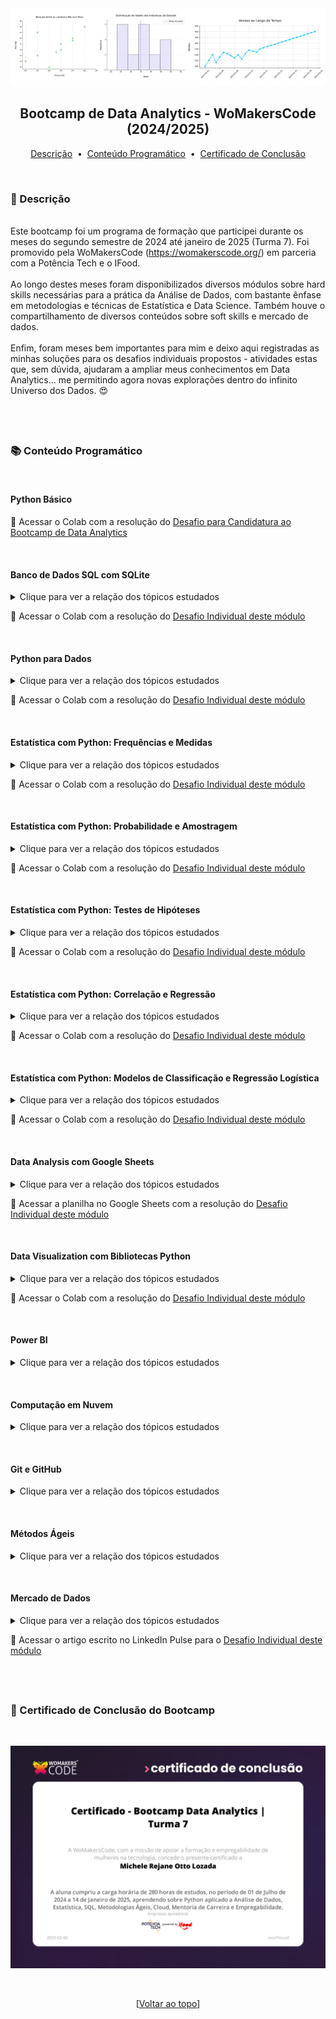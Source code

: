<div align="center">
<img src="https://github.com/michelelozada/Bootcamp-Data-Analytics-WoMakersCode/blob/main/assets/logo.jpg">
<h2>Bootcamp de Data Analytics - WoMakersCode (2024/2025)</h2>

[Descrição](#pencil-descri%C3%A7%C3%A3o) &nbsp;•&nbsp; 
[Conteúdo Programático](#books-conte%C3%BAdo-program%C3%A1tico) &nbsp;•&nbsp; 
[Certificado de Conclusão](#checkered_flag-certificado-de-conclus%C3%A3o-do-bootcamp)

</div>
&nbsp;
&nbsp;

### :pencil: Descrição  
&nbsp;  
Este bootcamp foi um programa de formação que participei durante os meses do segundo semestre de 2024 até janeiro de 2025 (Turma 7). Foi promovido pela WoMakersCode (https://womakerscode.org/) em parceria com a Potência Tech e o IFood.  
&nbsp;  
Ao longo destes meses foram disponibilizados diversos módulos sobre hard skills necessárias para a prática da Análise de Dados, com bastante ênfase em metodologias e técnicas de Estatística e Data Science. Também houve o compartilhamento de diversos conteúdos sobre soft skills e mercado de dados.  
&nbsp;  
Enfim, foram meses bem importantes para mim e deixo aqui registradas as minhas soluções para os desafios individuais propostos - atividades estas que, sem dúvida, ajudaram a ampliar meus conhecimentos em Data Analytics... me permitindo agora novas explorações dentro do infinito Universo dos Dados. 😍 
&nbsp;            

&nbsp;  
----

###	:books: Conteúdo Programático  
&nbsp;  

#### Python Básico 

📁 Acessar o Colab com a resolução do [Desafio para Candidatura ao Bootcamp de Data Analytics](https://colab.research.google.com/drive/12RUgl4mwSWtmjIMWxiqS2JRuGvIlAXM6?usp=sharing)

&nbsp; 

#### Banco de Dados SQL com SQLite  
<details>
  <summary>Clique para ver a relação dos tópicos estudados</summary>
   
  &nbsp;     
  1. Estrutura e arquitetura de dados  
  1. Introdução ao banco de dados SQLite
  1. Aplicação de comandos DDL e DML  
  1. Exercícios práticos  
  - Tecnologias/ferramentas utilizadas: SQLite, DBeaver com Visual Studio Code e Google Colab

</details>

📁 Acessar o Colab com a resolução do [Desafio Individual deste módulo](https://colab.research.google.com/drive/17C6oasz57hN9G_P06IH7oDhaNzGuGGvr?usp=sharing)
  
&nbsp;

#### Python para Dados 
<details>
  <summary>Clique para ver a relação dos tópicos estudados</summary>
   
  &nbsp;   
  1. Estudo das bibliotecas NumPy e Pandas
  1. Data wrangling
  1. ETL pipelines  
  - Tecnologias/ferramentas utilizadas: Bibliotecas Pandas e NumPy no Google Colab  
    
</details>

📁 Acessar o Colab com a resolução do [Desafio Individual deste módulo](https://colab.research.google.com/drive/1K6JnhOJ6_0FTwxfG0edSbscg0-VIx95n?usp=sharing)

&nbsp; 
  
#### Estatística com Python: Frequências e Medidas
<details>
  <summary>Clique para ver a relação dos tópicos estudados</summary>
   
  &nbsp;    
  1. Tipos de variáveis 
  1. Medidas de tendência central 
  1. Medidas de dispersão 
  1. Medidas separatrizes
  1. Análise de dispersão e outliers 
  1. Análises cruzadas   
  - Tecnologias/ferramentas utilizadas: Diversas bibliotecas em Python no Google Colab  
    
</details>

📁 Acessar o Colab com a resolução do [Desafio Individual deste módulo](https://colab.research.google.com/drive/1SrjAIb_uVdIPvHiz0t6H47wEq2O0-TkL?usp=sharing)

&nbsp; 

#### Estatística com Python: Probabilidade e Amostragem 
<details>
  <summary>Clique para ver a relação dos tópicos estudados</summary>
   
  &nbsp;    
  1. Probabilidade e seus conceitos básicos 
  1. Distribuições de Probabilidade
  1. Teorema do Limite Central 
  1. Intervalo de Confiança
  1. Amostragem  
  - Tecnologias/ferramentas utilizadas: Diversas bibliotecas em Python no Google Colab   
  
</details>

📁 Acessar o Colab com a resolução do [Desafio Individual deste módulo](https://colab.research.google.com/drive/1KkXkV84KrHXowpn4ksAHS5Ns4Va0K6F_)

&nbsp;  

#### Estatística com Python: Testes de Hipóteses 
<details>
  <summary>Clique para ver a relação dos tópicos estudados</summary>
   
  &nbsp;     
  1. Testes de Hipóteses
  1. Testes Paramétricos
  1. Intervalo de Confiança
  1. Teste Não Paramétricos
  1. Testes ANOVA e Qui Quadrado 
  1. Teste A/B  
  1. Análise de Demanda e Estoque  
  - Tecnologias/ferramentas utilizadas: Diversas bibliotecas em Python no Google Colab  
  
</details>

📁 Acessar o Colab com a resolução do [Desafio Individual deste módulo](https://colab.research.google.com/drive/1h5Pw5cmj_OvrgaeZouPJBgU21DBK-EOn?usp=sharing)

&nbsp;  

#### Estatística com Python: Correlação e Regressão 
<details>
  <summary>Clique para ver a relação dos tópicos estudados</summary>
   
  &nbsp;     
  1. Conceitos de Correlação
  1. Modelos de Regressão
  1. Regressão Linear  
  - Tecnologias/ferramentas utilizadas: Diversas bibliotecas em Python no Google Colab   

</details>

📁 Acessar o Colab com a resolução do [Desafio Individual deste módulo](https://colab.research.google.com/drive/1QeqFkuN9ZBDROarxYJjL2QEKggdgdBim?usp=sharing)

&nbsp;  

#### Estatística com Python: Modelos de Classificação e Regressão Logística 
<details>
  <summary>Clique para ver a relação dos tópicos estudados</summary>
   
  &nbsp;     
  1. Modelos de Classificação
  1. Regressão Logística
  1. Métricas de Performance  
 - Tecnologias/ferramentas utilizadas: Diversas bibliotecas em Python no Google Colab  

</details>

📁 Acessar o Colab com a resolução do [Desafio Individual deste módulo](https://colab.research.google.com/drive/1DRwYEB8NX0dR0r3hG2TbDykC1w8gBNia?usp=sharing)

&nbsp;  

#### Data Analysis com Google Sheets
<details>
  <summary>Clique para ver a relação dos tópicos estudados</summary>
   
  &nbsp;    
  1. Introdução ao Google Sheets 
  1. Carregando dados de diferentes fontes
  1. Limpeza, filtragem e validação de dados 
  1. Histograma e Análise de Frequência 
  1. Regressão Linear e Correlação 
  1. Sazonalidade   
  - Ferramenta utilizada: Google Sheets
    
</details>

📁 Acessar a planilha no Google Sheets com a resolução do [Desafio Individual deste módulo](https://docs.google.com/spreadsheets/d/1C4FQnVYQQRx07k4HhuKc3ebW3_PlpYi3Co-qRAMGqaE/edit?usp=sharing)

&nbsp;  

#### Data Visualization com Bibliotecas Python
<details>
  <summary>Clique para ver a relação dos tópicos estudados</summary>
   
  &nbsp;    
  1. Introdução ao Matplotlib e personalização de visualizações
  1. Gráficos, paletas, cores e temas com o Seaborn
  1. Gráficos interativos com o Plotly
  1. Séries Temporais  
  - Tecnologias/ferramentas utilizadas: Diversas bibliotecas em Python no Google Colab  
  
</details>

📁 Acessar o Colab com a resolução do [Desafio Individual deste módulo](https://colab.research.google.com/drive/1IeWa6rG2mJVFWHi1_jSW9CXF-BroRJTZ?usp=sharing)
  
&nbsp;  

#### Power BI 
<details>
  <summary>Clique para ver a relação dos tópicos estudados</summary>
   
  &nbsp;     
  1. Introdução ao Power BI  
  1. Importação de dados  
  1. Transformação com Power Query  
  1. Modelagem de dados  
  1. Aplicação de fórmulas DAX  
  1. Criação de visuais 
  1. Publicação de projetos online    
  - Ferramentas utilizadas: Power BI Desktop e Power BI Online  

</details>

&nbsp;  

#### Computação em Nuvem 
<details>
  <summary>Clique para ver a relação dos tópicos estudados</summary>
  
  &nbsp;     
  1. Introdução aos conceitos de Cloud Computing     
  1. Introdução à implementação de projetos no Azure e AWS  

</details>
  
&nbsp;  
  
#### Git e GitHub 
<details>
  <summary>Clique para ver a relação dos tópicos estudados</summary>
   
  &nbsp;     
  1. Introdução aos principais conceitos do Git   
  1. Apresentação do GitHub   
  1. Aplicação prática dos principais comandos Git  
  1. Criação e manipulação de repositórios local e remoto  
  1. Criação e manipulação de branches  
  1. Versionamento de projetos  
  - Ferramentas utilizadas: Git Bash e Visual Studio Code 
    
</details>
  
&nbsp;  

#### Métodos Ágeis 
<details>
  <summary>Clique para ver a relação dos tópicos estudados</summary>
   
  &nbsp;     
  1. Introdução à Agilidade  
  1. Cultura e Manifesto Ágil  
  1. SCRUM - o que é e como funciona
  1. Princípios do Kanban  
  1. Time ágil
  
</details>
  
&nbsp;  
 
#### Mercado de Dados 
<details>
  <summary>Clique para ver a relação dos tópicos estudados</summary>
  
  &nbsp;    
  1. Introdução aos dados   
  1. Fontes de dados  
  1. Cultura analítica    
  1. Maturidade analítica  

</details>

📁 Acessar o artigo escrito no LinkedIn Pulse para o [Desafio Individual deste módulo](https://www.linkedin.com/pulse/dois-mundos-que-se-encontram-dados-comunica%C3%A7%C3%A3o-michele-lozada-vjyuf)

&nbsp;
----

###	:checkered_flag: Certificado de Conclusão do Bootcamp
&nbsp;  

![Descrição da imagem: Aparece um Certificado de Conclusão do Bootcamp de Data Analytics](https://github.com/michelelozada/Bootcamp-Data-Analytics-WoMakersCode/blob/main/assets/certificado-bootcamp.jpg "Certificado de Conclusão do Bootcamp de Data Analytics")

&nbsp;    

<div align="center">

  [[Voltar ao topo](bootcamp-de-data-analytics---womakerscode--20242025)]

</div>